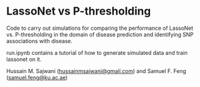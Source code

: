 # LassoNet vs P-thresholding

Code to carry out simulations for comparing the performance of LassoNet vs. P-thresholding in the domain of disease prediction and identifying SNP associations with disease.

run.ipynb contains a tutorial of how to generate simulated data and train lassonet on it.

Hussain M. Sajwani (hussainmsajwani@gmail.com) and Samuel F. Feng (samuel.feng@ku.ac.ae)
